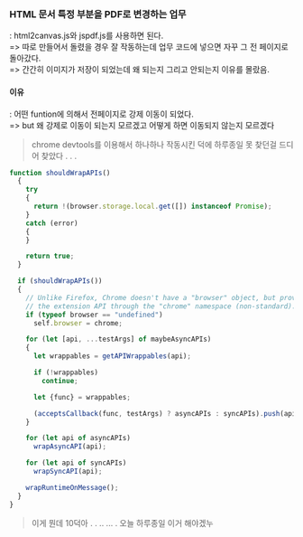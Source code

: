 ### HTML 문서 특정 부분을 PDF로 변경하는 업무
: html2canvas.js와 jspdf.js를 사용하면 된다.\
=> 따로 만들어서 돌렸을 경우 잘 작동하는데 업무 코드에 넣으면 자꾸 그 전 페이지로 돌아갔다.\
=> 간간히 이미지가 저장이 되었는데 왜 되는지 그리고 안되는지 이유를 몰랐음.
#### 이유
: 어떤 funtion에 의해서 전페이지로 강제 이동이 되었다.\
=> but 왜 강제로 이동이 되는지 모르겠고 어떻게 하면 이동되지 않는지 모르겠다
> chrome devtools를 이용해서 하나하나 작동시킨 덕에 하루종일 못 찾던걸 드디어 찾았다 . . .
``` js
function shouldWrapAPIs()
  {
    try
    {
      return !(browser.storage.local.get([]) instanceof Promise);
    }
    catch (error)
    {
    }

    return true;
  }
```
``` js
  if (shouldWrapAPIs())
  {
    // Unlike Firefox, Chrome doesn't have a "browser" object, but provides
    // the extension API through the "chrome" namespace (non-standard).
    if (typeof browser == "undefined")
      self.browser = chrome;

    for (let [api, ...testArgs] of maybeAsyncAPIs)
    {
      let wrappables = getAPIWrappables(api);

      if (!wrappables)
        continue;

      let {func} = wrappables;

      (acceptsCallback(func, testArgs) ? asyncAPIs : syncAPIs).push(api);
    }

    for (let api of asyncAPIs)
      wrapAsyncAPI(api);

    for (let api of syncAPIs)
      wrapSyncAPI(api);

    wrapRuntimeOnMessage();
  }
}
```
> 이게 뭔데 10덕아 . . .. ...   . 오늘 하루종일 이거 해야겠누